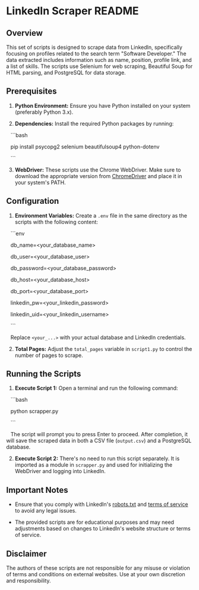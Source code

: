 # LinkedIn Scraper README

## Overview

This set of scripts is designed to scrape data from LinkedIn, specifically focusing on profiles related to the search term "Software Developer." The data extracted includes information such as name, position, profile link, and a list of skills. The scripts use Selenium for web scraping, Beautiful Soup for HTML parsing, and PostgreSQL for data storage.

## Prerequisites

1. **Python Environment:** Ensure you have Python installed on your system (preferably Python 3.x).

2. **Dependencies:** Install the required Python packages by running:

   ```bash

   pip install psycopg2 selenium beautifulsoup4 python-dotenv

   ```

3. **WebDriver:** These scripts use the Chrome WebDriver. Make sure to download the appropriate version from [ChromeDriver](https://sites.google.com/chromium.org/driver/) and place it in your system's PATH.

## Configuration

1. **Environment Variables:** Create a `.env` file in the same directory as the scripts with the following content:

   ```env

   db_name=<your_database_name>

   db_user=<your_database_user>

   db_password=<your_database_password>

   db_host=<your_database_host>

   db_port=<your_database_port>

   linkedin_pw=<your_linkedin_password>

   linkedin_uid=<your_linkedin_username>

   ```

   Replace `<your_...>` with your actual database and LinkedIn credentials.

2. **Total Pages:** Adjust the `total_pages` variable in `script1.py` to control the number of pages to scrape.

## Running the Scripts

1. **Execute Script 1:** Open a terminal and run the following command:

   ```bash

   python scrapper.py

   ```

   The script will prompt you to press Enter to proceed. After completion, it will save the scraped data in both a CSV file (`output.csv`) and a PostgreSQL database.

2. **Execute Script 2:** There's no need to run this script separately. It is imported as a module in `scrapper.py` and used for initializing the WebDriver and logging into LinkedIn.

## Important Notes

- Ensure that you comply with LinkedIn's [robots.txt](https://www.linkedin.com/robots.txt) and [terms of service](https://www.linkedin.com/legal/user-agreement) to avoid any legal issues.

- The provided scripts are for educational purposes and may need adjustments based on changes to LinkedIn's website structure or terms of service.

## Disclaimer

The authors of these scripts are not responsible for any misuse or violation of terms and conditions on external websites. Use at your own discretion and responsibility.

